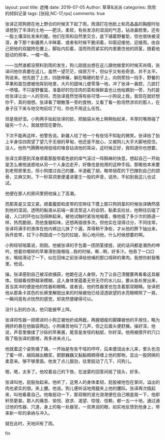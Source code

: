 layout: post
title: 遮掩
date: 2019-07-05
Author: 草草&派派
categories: 欣欣的倾斜记录
tags: [张段,NC-17,rps]
comments: true

张译正把狗摁在地上野合的时候天下起了雨，雨滴打在他脸上和亮晶晶的胸膛时张译想到了丰泽的土地——肥沃，柔软，有些发凉的湿润的气息，钻进鼻腔里。还有一股土壤深处发来的腥。他们在雨和自然里交合，底下铺着野餐垫，但也很快被浸湿，身下那个新疆男人半眯着、或者有时候干脆闭着，仰面迎接他，迎接雨，由自己把他的双腿挎在腰上，脚趾内扣着，湿而热而紧实的内里裹住他的阴茎，随着他挺动的频率，一缩一吸。

——当然谁都没预料到雨的发生，狗儿刚提出想在这儿跟他做爱的时候天尚晴，张译问他你真要在这儿，虽然一望茫茫，绿原万千，但似乎又有些奇诡、并不太平。狗说来。他先脱了上衣，四肢伸展，躺在略硬的垫子上，向侧旁挡一挡手，野餐的苹果和面包便被他挥到地里，大片的甜味儿便零落一地，冲了张译一鼻腔，几欲打一喷嚏。不只是野餐篮，准备好的包住肉的菜和保鲜盒也让他给踢到一旁，为的是给张译让出一人的空间，而张译竟然觉得有些可惜——小狗说上我，我现在就好想你干，真的很想。张译看了眼散落一旁的食物，又看了看一脸坦然求欢的那人，在身子压下来与他交吻前叹了句，你也不用这么任性。

但是我好湿。小狗两手抬起张译的脸，把脑袋从地上稍稍抬起来，丰厚的嘴唇碰了碰另一个人，我就想现在要你。

下次不能再这样，他警告说。新疆人给了他一个有些恬不知耻的微笑。张译抬了抬上半身往四周望了望几乎无垠的草甸，他还是不放心，又被狗儿大手大脚地揽住。没人。他热气腾腾地用低哑的嗓音钻进他的耳朵，这时候正好，我知道你也想要。

张译立即感到浑身顺着那股带着色欲的痒气滚过一阵酥麻的快意。想起自己一开始是怎么被他迷惑地从另一个人身边走开，好像也是他用的这种手段。那晚他本来要到老邢房里去，但小狗搂过自己的腰，半道截了胡，略带胡茬的下巴蹭到自己的颌骨，又麻又刺，下一秒耳洞里便灌进塞壬一般的声音，说欣，不如到我这儿也试试。

他便在那人的房间里把他操上了高潮。

而那真是又湿又紧。顺着腹部和皮带的空隙往下摸上那只狗阴茎的时候张译确然感到他的湿润，透明的黏液从前端一直流至这人的会阴，黏柔且拉丝，他稍往后碰了碰，入口的环也似泡得肿起来，被他试触时紧张地缩着，像他插了多少次的肠道一样，热而脆弱，而他食髓知味，还想再插很多次。但他实在湿得过分，不同往常，张译将满手的液体在他内裤边儿抹了个遍，弄得稍干净些，才从他的胯下抽出来，拆开皮带，拉下小狗鼓成一个包的拉链，耐心地问他，什么时候想要的啊。

小狗轻轻喘着说，刚刚。他被张译的手包着一团阴茎揉搓，说的话间都是潮热的呻吟，想着你嚼碎的苹果滑到我喉咙…吞的时候，嘶…啊，好多汁。他吞了一口口水，喉结滑动了一下，似在回味之前张译给他哺的那口咀碎的果肉。我想你射我嘴里。他说。

操。张译感到自己被淫欲捕获，他跪在这人身侧，为了让自己清醒要再看看这具躯体。但越看视野越渐模糊，这人身体里蕴着无穷无尽的水儿似，要从各处冒出来，首当其冲的便是他的性器和眼睛。或者说，他的性器里也包含着那双眼睛。张译把他从那条卡其色的长裤里解脱出来的时候被他已经浸透欲望的水亮眼睛照了一晃，一瞬间竟有点恍然的感觉，却突然便硬得可以。

没什么别的办法，他只能披甲上阵。

张译将性器一把楔进时小狗正被他折成两截，两握细瘦的脚踝被他的手按住，略为拥挤的悬在他脑袋两边。小狗痛苦地叫了几声，但之后眉头便舒展。操好深，他说，声音里像揉了沙砾的苹果酱，尾音是发哑的粘腻，你好深。他用被撑开的穴口吸了吸张译的那根，再多进来点儿。

他就着这个姿势捅了捅，一开始是有些干哑的哼哼，后来便润出水儿来，里头也泡了蜜一样，越捣越出糖浆，颤颤巍巍又黏黏稠稠得缠上他的那物，显出一股阴绵的柔意来。够不够里面。他发了点儿狠劲，往里挺动了几下，问狗儿。

嗯，嗯，太多了。他咬着自己的下唇，在迷蒙的回答间摇了摇头，好多。

张译叫他，屁股抬起来。他听了，这男人的身体柔韧，屁股被他包在掌间，溢出的肉也紧实的很。夹上腰。他说。狗儿便听话地用腿夹上他的腰际。张译再次插起来，叫他看着自己。他每挺动一下，那双眼的波光潋滟便在自己眼底晃一下，他即轩昂更甚。那人的痛苦、愉悦、欲求、渴望、惊惶、信赖，都一五一十地，通过通过他的性器、穴道，身上的每一处器官，一双黑润的眼，如实地反馈到他身上，带来新一轮的承纳与冲入。

就在此时，天地间有了雨。



fin





